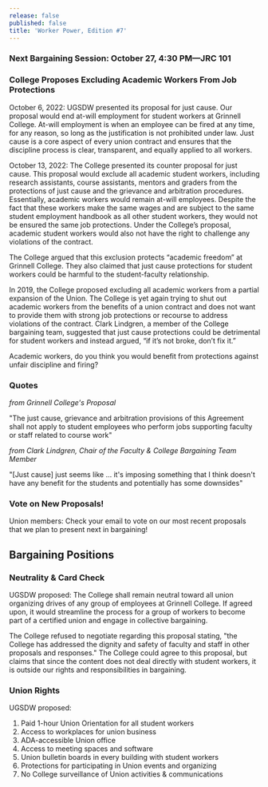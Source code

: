 ```yaml
---
release: false
published: false
title: 'Worker Power, Edition #7'
---
```

### Next Bargaining Session: October 27, 4:30 PM—JRC 101

### College Proposes Excluding Academic Workers From Job Protections

October 6, 2022: UGSDW presented its proposal for just cause. Our proposal would end at-will employment for student workers at Grinnell College. At-will employment is when an employee can be fired at any time, for any reason, so long as the justification is not prohibited under law. Just cause is a core aspect of every union contract and ensures that the discipline process is clear, transparent, and equally applied to all workers. 

October 13, 2022: The College presented its counter proposal for just cause. This proposal would exclude all academic student workers, including research assistants, course assistants, mentors and graders from the protections of just cause and the grievance and arbitration procedures. Essentially, academic workers would remain at-will employees. Despite the fact that these workers make the same wages and are subject to the same student employment handbook as all other student workers, they would not be ensured the same job protections. Under the College’s proposal, academic student workers would also not have the right to challenge any violations of the contract. 

The College argued that this exclusion protects “academic freedom” at Grinnell College. They also claimed that just cause protections for student workers could be harmful to the student-faculty relationship. 

In 2019, the College proposed excluding all academic workers from a partial expansion of the Union. The College is yet again trying to shut out academic workers from the benefits of a union contract and does not want to provide them with strong job protections or recourse to address violations of the contract. Clark Lindgren, a member of the College bargaining team, suggested that just cause protections could be detrimental for student workers and instead argued, “if it’s not broke, don’t fix it.” 

Academic workers, do you think you would benefit from protections against unfair discipline and firing?

### Quotes

_from Grinnell College's Proposal_

"The just cause, grievance and arbitration provisions of this Agreement shall not apply to student employees who perform jobs supporting faculty or staff related to course work" 

_from Clark Lindgren, Chair of the Faculty & College Bargaining Team Member_

"\[Just cause\] just seems like … it's imposing something that I think doesn't have any benefit for the students and potentially has some downsides"
 

### Vote on New Proposals!
Union members: Check your email to vote on our most recent proposals that we plan to present next in bargaining! 

## Bargaining Positions

### Neutrality & Card Check

UGSDW proposed: The College shall remain neutral toward all union organizing drives of any group of employees at Grinnell College. If agreed upon, it would streamline the process for a group of workers to become part of a certified union and engage in collective bargaining.

The College refused to negotiate regarding this proposal stating, "the College has addressed the dignity and safety of faculty and staff in other proposals and responses." The College could agree to this proposal, but claims that since the content does not deal directly with student workers, it is outside our rights and responsibilities in bargaining. 

### Union Rights

UGSDW proposed:
1. Paid 1-hour Union Orientation for all student workers
2. Access to workplaces for union business
3. ADA-accessible Union office
4. Access to meeting spaces and software
5. Union bulletin boards in every building with student workers
6. Protections for participating in Union events and organizing
7. No College surveillance of Union activities & communications


